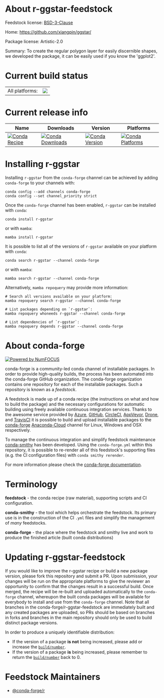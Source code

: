 About r-ggstar-feedstock
========================

Feedstock license: [BSD-3-Clause](https://github.com/conda-forge/r-ggstar-feedstock/blob/main/LICENSE.txt)

Home: https://github.com/xiangpin/ggstar/

Package license: Artistic-2.0

Summary: To create the regular polygon layer for easily discernible shapes, we developed the package, it can be easily used if you know the 'ggplot2'.

Current build status
====================


<table><tr><td>All platforms:</td>
    <td>
      <a href="https://dev.azure.com/conda-forge/feedstock-builds/_build/latest?definitionId=12039&branchName=main">
        <img src="https://dev.azure.com/conda-forge/feedstock-builds/_apis/build/status/r-ggstar-feedstock?branchName=main">
      </a>
    </td>
  </tr>
</table>

Current release info
====================

| Name | Downloads | Version | Platforms |
| --- | --- | --- | --- |
| [![Conda Recipe](https://img.shields.io/badge/recipe-r--ggstar-green.svg)](https://anaconda.org/conda-forge/r-ggstar) | [![Conda Downloads](https://img.shields.io/conda/dn/conda-forge/r-ggstar.svg)](https://anaconda.org/conda-forge/r-ggstar) | [![Conda Version](https://img.shields.io/conda/vn/conda-forge/r-ggstar.svg)](https://anaconda.org/conda-forge/r-ggstar) | [![Conda Platforms](https://img.shields.io/conda/pn/conda-forge/r-ggstar.svg)](https://anaconda.org/conda-forge/r-ggstar) |

Installing r-ggstar
===================

Installing `r-ggstar` from the `conda-forge` channel can be achieved by adding `conda-forge` to your channels with:

```
conda config --add channels conda-forge
conda config --set channel_priority strict
```

Once the `conda-forge` channel has been enabled, `r-ggstar` can be installed with `conda`:

```
conda install r-ggstar
```

or with `mamba`:

```
mamba install r-ggstar
```

It is possible to list all of the versions of `r-ggstar` available on your platform with `conda`:

```
conda search r-ggstar --channel conda-forge
```

or with `mamba`:

```
mamba search r-ggstar --channel conda-forge
```

Alternatively, `mamba repoquery` may provide more information:

```
# Search all versions available on your platform:
mamba repoquery search r-ggstar --channel conda-forge

# List packages depending on `r-ggstar`:
mamba repoquery whoneeds r-ggstar --channel conda-forge

# List dependencies of `r-ggstar`:
mamba repoquery depends r-ggstar --channel conda-forge
```


About conda-forge
=================

[![Powered by
NumFOCUS](https://img.shields.io/badge/powered%20by-NumFOCUS-orange.svg?style=flat&colorA=E1523D&colorB=007D8A)](https://numfocus.org)

conda-forge is a community-led conda channel of installable packages.
In order to provide high-quality builds, the process has been automated into the
conda-forge GitHub organization. The conda-forge organization contains one repository
for each of the installable packages. Such a repository is known as a *feedstock*.

A feedstock is made up of a conda recipe (the instructions on what and how to build
the package) and the necessary configurations for automatic building using freely
available continuous integration services. Thanks to the awesome service provided by
[Azure](https://azure.microsoft.com/en-us/services/devops/), [GitHub](https://github.com/),
[CircleCI](https://circleci.com/), [AppVeyor](https://www.appveyor.com/),
[Drone](https://cloud.drone.io/welcome), and [TravisCI](https://travis-ci.com/)
it is possible to build and upload installable packages to the
[conda-forge](https://anaconda.org/conda-forge) [Anaconda-Cloud](https://anaconda.org/)
channel for Linux, Windows and OSX respectively.

To manage the continuous integration and simplify feedstock maintenance
[conda-smithy](https://github.com/conda-forge/conda-smithy) has been developed.
Using the ``conda-forge.yml`` within this repository, it is possible to re-render all of
this feedstock's supporting files (e.g. the CI configuration files) with ``conda smithy rerender``.

For more information please check the [conda-forge documentation](https://conda-forge.org/docs/).

Terminology
===========

**feedstock** - the conda recipe (raw material), supporting scripts and CI configuration.

**conda-smithy** - the tool which helps orchestrate the feedstock.
                   Its primary use is in the construction of the CI ``.yml`` files
                   and simplify the management of *many* feedstocks.

**conda-forge** - the place where the feedstock and smithy live and work to
                  produce the finished article (built conda distributions)


Updating r-ggstar-feedstock
===========================

If you would like to improve the r-ggstar recipe or build a new
package version, please fork this repository and submit a PR. Upon submission,
your changes will be run on the appropriate platforms to give the reviewer an
opportunity to confirm that the changes result in a successful build. Once
merged, the recipe will be re-built and uploaded automatically to the
`conda-forge` channel, whereupon the built conda packages will be available for
everybody to install and use from the `conda-forge` channel.
Note that all branches in the conda-forge/r-ggstar-feedstock are
immediately built and any created packages are uploaded, so PRs should be based
on branches in forks and branches in the main repository should only be used to
build distinct package versions.

In order to produce a uniquely identifiable distribution:
 * If the version of a package **is not** being increased, please add or increase
   the [``build/number``](https://docs.conda.io/projects/conda-build/en/latest/resources/define-metadata.html#build-number-and-string).
 * If the version of a package **is** being increased, please remember to return
   the [``build/number``](https://docs.conda.io/projects/conda-build/en/latest/resources/define-metadata.html#build-number-and-string)
   back to 0.

Feedstock Maintainers
=====================

* [@conda-forge/r](https://github.com/conda-forge/r/)

